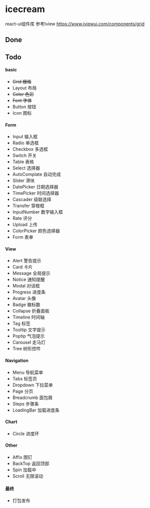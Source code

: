 # icecream
react-ui组件库
参考Iview https://www.iviewui.com/components/grid

## Done

## Todo

#### basic
- ~~Grid 栅格~~
- Layout 布局
- ~~Color 色彩~~
- ~~Font  字体~~
- Button 按钮
- Icon   图标

#### Form
- Input 输入框
- Radio 单选框
- Checkbox 多选框
- Switch 开关
- Table  表格
- Select 选择器
- AutoComplate 自动完成
- Slider 滑块
- DatePicker 日期选择器
- TimePicker 时间选择器
- Cascader 级联选择
- Transfer 穿梭框
- InputNumber 数字输入框
- Rate 评分
- Upload 上传
- ColorPicker 颜色选择器
- Form 表单

#### View
- Alert 警告提示
- Card 卡片
- Message 全局提示
- Notice 通知提醒
- Modal 对话框
- Progress 进度条
- Avatar 头像
- Badge 徽标数
- Collapse 折叠面板
- Timeline 时间轴
- Tag 标签
- Tooltip 文字提示
- Poptip 气泡提示
- Carousel 走马灯
- Tree 树形控件

#### Navigation
- Menu 导航菜单
- Tabs 标签页
- Dropdown 下拉菜单
- Page 分页
- Breadcrumb 面包屑
- Steps 步骤条
- LoadingBar 加载进度条

#### Chart
- Circle 进度环

#### Other
- Affix 图钉
- BackTop 返回顶部
- Spin 加载中
- Scroll 无限滚动

#### 最终
- 打包发布